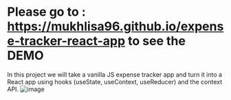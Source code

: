 # Please go to : https://mukhlisa96.github.io/expense-tracker-react-app to see the DEMO

In this project we will take a vanilla JS expense tracker app and turn it into a React app using hooks (useState, useContext, useReducer) and the context API.
![image](https://github.com/mukhlisa96/expense-tracker-react-app/assets/44114804/86b7c37f-b2ea-4f84-a407-3ed84001d627)
